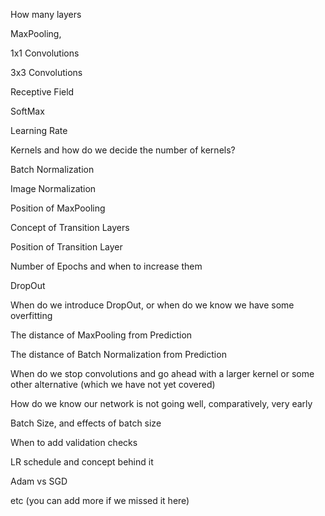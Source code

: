 How many layers

MaxPooling,

1x1 Convolutions

3x3 Convolutions

Receptive Field

SoftMax

Learning Rate

Kernels and how do we decide the number of kernels?

Batch Normalization

Image Normalization

Position of MaxPooling

Concept of Transition Layers

Position of Transition Layer

Number of Epochs and when to increase them

DropOut

When do we introduce DropOut, or when do we know we have some overfitting

The distance of MaxPooling from Prediction

The distance of Batch Normalization from Prediction

When do we stop convolutions and go ahead with a larger kernel or some other alternative (which we have not yet covered)

How do we know our network is not going well, comparatively, very early

Batch Size, and effects of batch size

When to add validation checks

LR schedule and concept behind it

Adam vs SGD

etc (you can add more if we missed it here)
